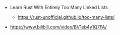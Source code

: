 
- Learn Rust With Entirely Too Many Linked Lists
  - https://rust-unofficial.github.io/too-many-lists/

- https://www.bilibili.com/video/BV1eb4y1Q7FA/

